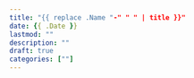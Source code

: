 ```yaml
---
title: "{{ replace .Name "-" " " | title }}"
date: {{ .Date }}
lastmod: ""
description: ""
draft: true
categories: [""]
---
```


